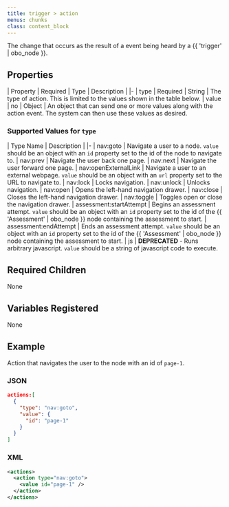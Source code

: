 ```yaml
---
title: trigger > action
menus: chunks
class: content_block
---
```


The change that occurs as the result of a event being heard by a {{ 'trigger' | obo_node }}.

## Properties

| Property | Required | Type | Description |
|-
| type | Required | String | The type of action. This is limited to the values shown in the table below.
| value | no | Object | An object that can send one or more values along with the action event. The system can then use these values as desired.

### Supported Values for `type`

| Type Name | Description |
|-
| nav:goto | Navigate a user to a node. `value` should be an object with an `id` property set to the id of the node to navigate to.
| nav:prev | Navigate the user back one page.
| nav:next | Navigate the user forward one page.
| nav:openExternalLink | Navigate a user to an external webpage. `value` should be an object with an `url` property set to the URL to navigate to.
| nav:lock | Locks navigation.
| nav:unlock | Unlocks navigation.
| nav:open | Opens the left-hand navigation drawer.
| nav:close | Closes the left-hand navigation drawer.
| nav:toggle | Toggles open or close the navigation drawer.
| assessment:startAttempt | Begins an assessment attempt. `value` should be an object with an `id` property set to the id of the {{ 'Assessment' | obo_node }} node containing the assessment to start.
| assessment:endAttempt | Ends an assessment attempt. `value` should be an object with an `id` property set to the id of the {{ 'Assessment' | obo_node }} node containing the assessment to start.
| js | **DEPRECATED** - Runs arbitrary javascript. `value` should be a string of javascript code to execute.

## Required Children

None

## Variables Registered

None

## Example

Action that navigates the user to the node with an id of `page-1`.

### JSON

```json
actions:[
  {
    "type": "nav:goto",
    "value": {
      "id": "page-1"
    }
  }
]
```

### XML

```xml
<actions>
  <action type="nav:goto">
    <value id="page-1" />
  </action>
</actions>
```

